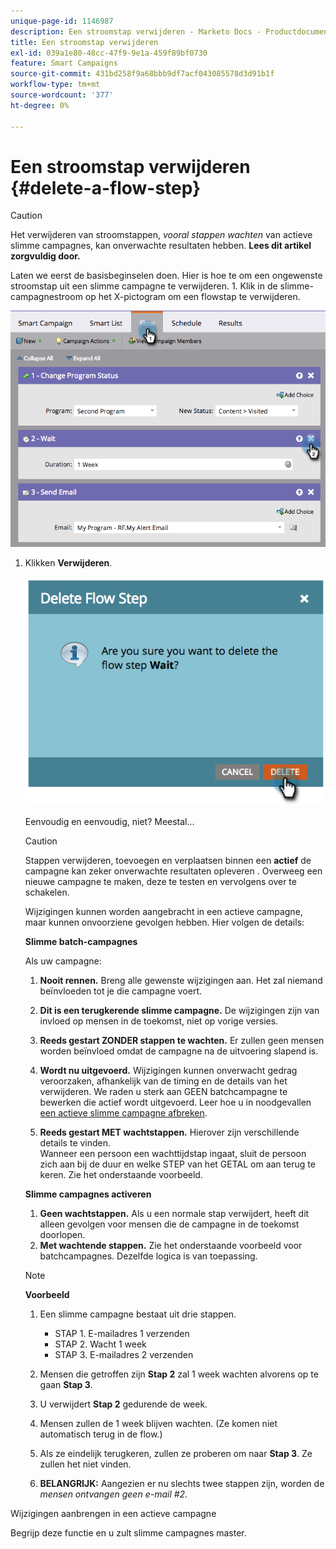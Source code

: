 ```yaml
---
unique-page-id: 1146987
description: Een stroomstap verwijderen - Marketo Docs - Productdocumentatie
title: Een stroomstap verwijderen
exl-id: 039a1e80-48cc-47f9-9e1a-459f89bf0730
feature: Smart Campaigns
source-git-commit: 431bd258f9a68bbb9df7acf043085578d3d91b1f
workflow-type: tm+mt
source-wordcount: '377'
ht-degree: 0%

---
```


# Een stroomstap verwijderen {#delete-a-flow-step}

>[!CAUTION]
>
>Het verwijderen van stroomstappen, _vooral stappen wachten_ van actieve slimme campagnes, kan onverwachte resultaten hebben. **Lees dit artikel zorgvuldig door.**

Laten we eerst de basisbeginselen doen. Hier is hoe te om een ongewenste stroomstap uit een slimme campagne te verwijderen. 1. Klik in de slimme-campagnestroom op het X-pictogram om een flowstap te verwijderen.

![](assets/image2014-9-22-13-3a52-3a20.png)

1. Klikken **Verwijderen**.

   ![](assets/image2014-9-22-13-3a55-3a25.png)

   Eenvoudig en eenvoudig, niet? Meestal...

   >[!CAUTION]
   >
   >Stappen verwijderen, toevoegen en verplaatsen binnen een **actief** de campagne kan zeker onverwachte resultaten opleveren . Overweeg een nieuwe campagne te maken, deze te testen en vervolgens over te schakelen.

   Wijzigingen kunnen worden aangebracht in een actieve campagne, maar kunnen onvoorziene gevolgen hebben. Hier volgen de details:

   **Slimme batch-campagnes**

   Als uw campagne:

   1. **Nooit rennen.** Breng alle gewenste wijzigingen aan. Het zal niemand beïnvloeden tot je die campagne voert.
   1. **Dit is een terugkerende slimme campagne.** De wijzigingen zijn van invloed op mensen in de toekomst, niet op vorige versies.
   1. **Reeds gestart ZONDER stappen te wachten.** Er zullen geen mensen worden beïnvloed omdat de campagne na de uitvoering slapend is.
   1. **Wordt nu uitgevoerd.** Wijzigingen kunnen onverwacht gedrag veroorzaken, afhankelijk van de timing en de details van het verwijderen. We raden u sterk aan GEEN batchcampagne te bewerken die actief wordt uitgevoerd. Leer hoe u in noodgevallen [een actieve slimme campagne afbreken](/help/marketo/product-docs/core-marketo-concepts/smart-campaigns/using-smart-campaigns/abort-a-smart-campaign.md).

   1. **Reeds gestart MET wachtstappen.** Hierover zijn verschillende details te vinden.\
      Wanneer een persoon een wachttijdstap ingaat, sluit de persoon zich aan bij de duur en welke STEP van het GETAL om aan terug te keren. Zie het onderstaande voorbeeld.

   **Slimme campagnes activeren**

   1. **Geen wachtstappen.** Als u een normale stap verwijdert, heeft dit alleen gevolgen voor mensen die de campagne in de toekomst doorlopen.
   1. **Met wachtende stappen.** Zie het onderstaande voorbeeld voor batchcampagnes. Dezelfde logica is van toepassing.

   >[!NOTE]
   >
   >**Voorbeeld**
   >
   >1. Een slimme campagne bestaat uit drie stappen.
   >    * STAP 1. E-mailadres 1 verzenden
   >    * STAP 2. Wacht 1 week
   >    * STAP 3. E-mailadres 2 verzenden
   >
   >1. Mensen die getroffen zijn **Stap 2** zal 1 week wachten alvorens op te gaan **Stap 3**.
   >1. U verwijdert **Stap 2** gedurende de week.
   >1. Mensen zullen de 1 week blijven wachten. (Ze komen niet automatisch terug in de flow.)
   >1. Als ze eindelijk terugkeren, zullen ze proberen om naar **Stap 3**. Ze zullen het niet vinden.
   >1. **BELANGRIJK:** Aangezien er nu slechts twee stappen zijn, worden de *mensen ontvangen geen e-mail #2.*

Wijzigingen aanbrengen in een actieve campagne

Begrijp deze functie en u zult slimme campagnes master.
